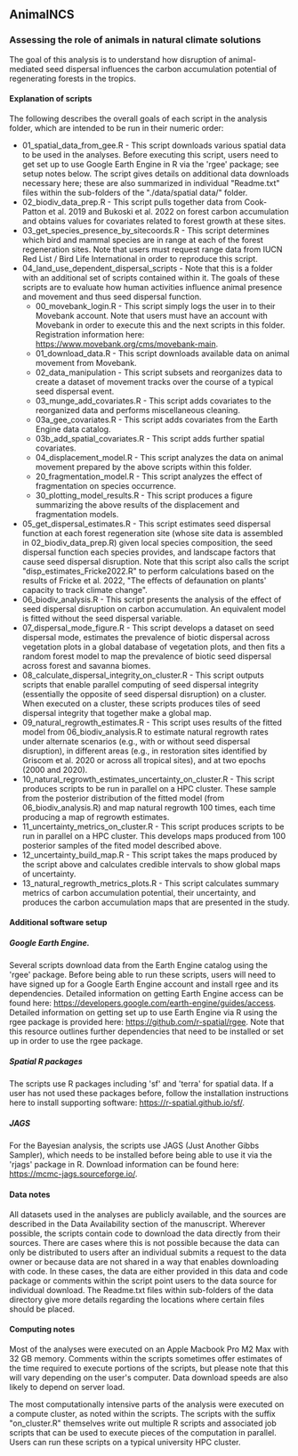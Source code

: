 ## AnimalNCS
### Assessing the role of animals in natural climate solutions

The goal of this analysis is to understand how disruption of animal-mediated seed dispersal influences the carbon accumulation potential of regenerating forests in the tropics. 


#### Explanation of scripts
The following describes the overall goals of each script in the analysis folder, which are intended to be run in their numeric order:

* 01_spatial_data_from_gee.R - This script downloads various spatial data to be used in the analyses. Before executing this script, users need to get set up to use Google Earth Engine in R via the 'rgee' package; see setup notes below. The script gives details on additional data downloads necessary here; these are also summarized in individual "Readme.txt" files within the sub-folders of the "./data/spatial data/" folder.
* 02_biodiv_data_prep.R - This script pulls together data from Cook-Patton et al. 2019 and Bukoski et al. 2022 on forest carbon accumulation and obtains values for covariates related to forest growth at these sites.
* 03_get_species_presence_by_sitecoords.R - This script determines which bird and mammal species are in range at each of the forest regeneration sites. Note that users must request range data from IUCN Red List / Bird Life International in order to reproduce this script.
* 04_land_use_dependent_dispersal_scripts - Note that this is a folder with an additional set of scripts contained within it. The goals of these scripts are to evaluate how human activities influence animal presence and movement and thus seed dispersal function.
    * 00_movebank_login.R - This script simply logs the user in to their Movebank account. Note that users must have an account with Movebank in order to execute this and the next scripts in this folder. Registration information here: https://www.movebank.org/cms/movebank-main.
    * 01_download_data.R - This script downloads available data on animal movement from Movebank.
    * 02_data_manipulation - This script subsets and reorganizes data to create a dataset of movement tracks over the course of a typical seed dispersal event.
    * 03_munge_add_covariates.R - This script adds covariates to the reorganized data and performs miscellaneous cleaning.
    * 03a_gee_covariates.R - This script adds covariates from the Earth Engine data catalog.
    * 03b_add_spatial_covariates.R - This script adds further spatial covariates.
    * 04_displacement_model.R - This script analyzes the data on animal movement prepared by the above scripts within this folder.
    * 20_fragmentation_model.R - This script analyzes the effect of fragmentation on species occurrence.
    * 30_plotting_model_results.R - This script produces a figure summarizing the above results of the displacement and fragmentation models.
* 05_get_dispersal_estimates.R - This script estimates seed dispersal function at each forest regeneration site (whose site data is assembled in 02_biodiv_data_prep.R) given local species composition, the seed dispersal function each species provides, and landscape factors that cause seed dispersal disruption. Note that this script also calls the script "disp_estimates_Fricke2022.R" to perform calculations based on the results of Fricke et al. 2022, "The effects of defaunation on plants' capacity to track climate change".
* 06_biodiv_analysis.R - This script presents the analysis of the effect of seed dispersal disruption on carbon accumulation. An equivalent model is fitted without the seed dispersal variable.
* 07_dispersal_mode_figure.R - This script develops a dataset on seed dispersal mode, estimates the prevalence of biotic dispersal across vegetation plots in a global database of vegetation plots, and then fits a random forest model to map the prevalence of biotic seed dispersal across forest and savanna biomes.
* 08_calculate_dispersal_integrity_on_cluster.R - This script outputs scripts that enable parallel computing of seed dispersal integrity (essentially the opposite of seed dispersal disruption) on a cluster. When executed on a cluster, these scripts produces tiles of seed dispersal integrity that together make a global map.
* 09_natural_regrowth_estimates.R - This script uses results of the fitted model from 06_biodiv_analysis.R to estimate natural regrowth rates under alternate scenarios (e.g., with or without seed dispersal disruption), in different areas (e.g., in restoration sites identified by Griscom et al. 2020 or across all tropical sites), and at two epochs (2000 and 2020).
* 10_natural_regrowth_estimates_uncertainty_on_cluster.R - This script produces scripts to be run in parallel on a HPC cluster. These sample from the posterior distribution of the fitted model (from 06_biodiv_analysis.R) and map natural regrowth 100 times, each time producing a map of regrowth estimates.
* 11_uncertainty_metrics_on_cluster.R - This script produces scripts to be run in parallel on a HPC cluster. This develops maps produced from 100 posterior samples of the fited model described above.
* 12_uncertainty_build_map.R - This script takes the maps produced by the script above and calculates credible intervals to show global maps of uncertainty.
* 13_natural_regrowth_metrics_plots.R - This script calculates summary metrics of carbon accumulation potential, their uncertainty, and produces the carbon accumulation maps that are presented in the study.




#### Additional software setup

##### Google Earth Engine.
Several scripts download data from the Earth Engine catalog using the 'rgee' package. Before being able to run these scripts, users will need to have signed up for a Google Earth Engine account and install rgee and its dependencies. Detailed information on getting Earth Engine access can be found here: https://developers.google.com/earth-engine/guides/access. Detailed information on getting set up to use Earth Engine via R using the rgee package is provided here: https://github.com/r-spatial/rgee. Note that this resource outlines further dependencies that need to be installed or set up in order to use the rgee package.

##### Spatial R packages
The scripts use R packages including 'sf' and 'terra' for spatial data. If a user has not used these packages before, follow the installation instructions here to install supporting software: https://r-spatial.github.io/sf/.

##### JAGS
For the Bayesian analysis, the scripts use JAGS (Just Another Gibbs Sampler), which needs to be installed before being able to use it via the 'rjags' package in R. Download information can be found here: https://mcmc-jags.sourceforge.io/.


#### Data notes

All datasets used in the analyses are publicly available, and the sources are described in the Data Availability section of the manuscript. Wherever possible, the scripts contain code to download the data directly from their sources. There are cases where this is not possible because the data can only be distributed to users after an individual submits a request to the data owner or because data are not shared in a way that enables downloading with code. In these cases, the data are either provided in this data and code package or comments within the script point users to the data source for individual download. The Readme.txt files within sub-folders of the data directory give more details regarding the locations where certain files should be placed.


#### Computing notes

Most of the analyses were executed on an Apple Macbook Pro M2 Max with 32 GB memory. Comments within the scripts sometimes offer estimates of the time required to execute portions of the scripts, but please note that this will vary depending on the user's computer. Data download speeds are also likely to depend on server load.

The most computationally intensive parts of the analysis were executed on a compute cluster, as noted within the scripts. The scripts with the suffix "on_cluster.R" themselves write out multiple R scripts and associated job scripts that can be used to execute pieces of the computation in parallel. Users can run these scripts on a typical university HPC cluster.
